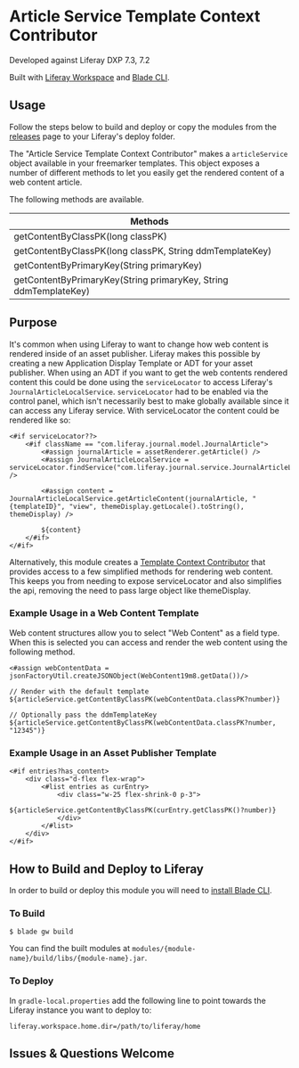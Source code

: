 # Article Service Template Context Contributor

Developed against Liferay DXP 7.3, 7.2

Built with [Liferay Workspace](https://help.liferay.com/hc/en-us/articles/360029147471-Liferay-Workspace) and [Blade CLI](https://help.liferay.com/hc/en-us/articles/360029147071-Blade-CLI).

## Usage

Follow the steps below to build and deploy or copy the modules from the [releases](/releases/latest) page to your Liferay's deploy folder.

The "Article Service Template Context Contributor" makes a `articleService` object available in your freemarker templates. This object exposes a number of different methods to let you easily get the rendered content of a web content article.

The following methods are available.

| Methods                                                           |
| ----------------------------------------------------------------- |
| getContentByClassPK(long classPK)                                 |
| getContentByClassPK(long classPK, String ddmTemplateKey)          |
| getContentByPrimaryKey(String primaryKey)                         |
| getContentByPrimaryKey(String primaryKey, String ddmTemplateKey)  |

## Purpose

It's common when using Liferay to want to change how web content is rendered inside of an asset publisher. Liferay makes this possible by creating a new Application Display Template or ADT for your asset publisher. When using an ADT if you want to get the web contents rendered content this could be done using the `serviceLocator` to access Liferay's `JournalArticleLocalService`. `serviceLocator` had to be enabled via the control panel, which isn't necessarily best to make globally available since it can access any Liferay service. With serviceLocator the content could be rendered like so:

```
<#if serviceLocator??>
	<#if className == "com.liferay.journal.model.JournalArticle">
		<#assign journalArticle = assetRenderer.getArticle() />
		<#assign JournalArticleLocalService = serviceLocator.findService("com.liferay.journal.service.JournalArticleLocalService") />

		<#assign content = JournalArticleLocalService.getArticleContent(journalArticle, "{templateID}", "view", themeDisplay.getLocale().toString(), themeDisplay) />

		${content}
	</#if>
</#if>
```

Alternatively, this module creates a [Template Context Contributor](https://help.liferay.com/hc/en-us/articles/360029006112-Template-Context-Contributor) that provides access to a few simplified methods for rendering web content. This keeps you from needing to expose serviceLocator and also simplifies the api, removing the need to pass large object like themeDisplay. 

### Example Usage in a Web Content Template

Web content structures allow you to select "Web Content" as a field type. When this is selected you can access and render the web content using the following method.

```
<#assign webContentData = jsonFactoryUtil.createJSONObject(WebContent19m8.getData())/>

// Render with the default template
${articleService.getContentByClassPK(webContentData.classPK?number)}

// Optionally pass the ddmTemplateKey
${articleService.getContentByClassPK(webContentData.classPK?number, "12345")}
```

### Example Usage in an Asset Publisher Template

```
<#if entries?has_content>
    <div class="d-flex flex-wrap">
    	<#list entries as curEntry>
    	    <div class="w-25 flex-shrink-0 p-3">
        		${articleService.getContentByClassPK(curEntry.getClassPK()?number)}
        	</div>
    	</#list>
    </div>
</#if>
```

## How to Build and Deploy to Liferay

In order to build or deploy this module you will need to [install Blade CLI](https://help.liferay.com/hc/en-us/articles/360028833852-Installing-Blade-CLI).

### To Build

`$ blade gw build`

You can find the built modules at `modules/{module-name}/build/libs/{module-name}.jar`.

### To Deploy

In `gradle-local.properties` add the following line to point towards the Liferay instance you want to deploy to:
```
liferay.workspace.home.dir=/path/to/liferay/home
```

## Issues & Questions Welcome